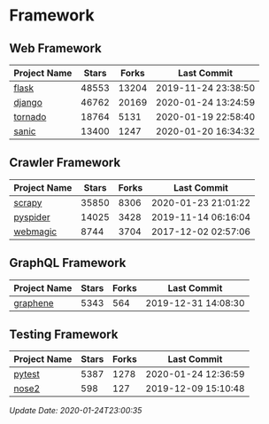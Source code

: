 # Framework

## Web Framework

| Project Name | Stars | Forks | Last Commit |
| ------------ | ----- | ----- | ----------- |
| [flask](https://github.com/pallets/flask) | 48553 | 13204 | 2019-11-24 23:38:50 |
| [django](https://github.com/django/django) | 46762 | 20169 | 2020-01-24 13:24:59 |
| [tornado](https://github.com/tornadoweb/tornado) | 18764 | 5131 | 2020-01-19 22:58:40 |
| [sanic](https://github.com/huge-success/sanic) | 13400 | 1247 | 2020-01-20 16:34:32 |

## Crawler Framework

| Project Name | Stars | Forks | Last Commit |
| ------------ | ----- | ----- | ----------- |
| [scrapy](https://github.com/scrapy/scrapy) | 35850 | 8306 | 2020-01-23 21:01:22 |
| [pyspider](https://github.com/binux/pyspider) | 14025 | 3428 | 2019-11-14 06:16:04 |
| [webmagic](https://github.com/code4craft/webmagic) | 8744 | 3704 | 2017-12-02 02:57:06 |

## GraphQL Framework

| Project Name | Stars | Forks | Last Commit |
| ------------ | ----- | ----- | ----------- |
| [graphene](https://github.com/graphql-python/graphene) | 5343 | 564 | 2019-12-31 14:08:30 |

## Testing Framework

| Project Name | Stars | Forks | Last Commit |
| ------------ | ----- | ----- | ----------- |
| [pytest](https://github.com/pytest-dev/pytest) | 5387 | 1278 | 2020-01-24 12:36:59 |
| [nose2](https://github.com/nose-devs/nose2) | 598 | 127 | 2019-12-09 15:10:48 |

*Update Date: 2020-01-24T23:00:35*